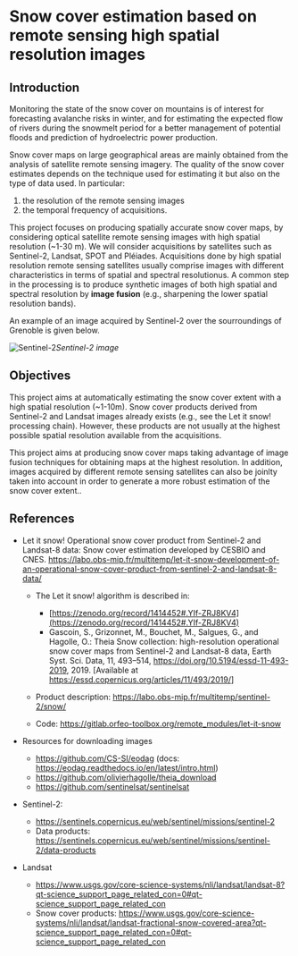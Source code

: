 # Snow cover estimation based on remote sensing high spatial resolution images

## Introduction

Monitoring the state of the snow cover
on mountains is of interest for forecasting avalanche
risks in winter, and for estimating the expected flow of
rivers during the snowmelt period for a better management of potential
floods and prediction of hydroelectric power production.

Snow cover maps on large geographical areas are mainly obtained from the
analysis of satellite remote sensing imagery.
The quality of the snow cover estimates depends on the technique used
for estimating it but also on the type of data used.
In particular:
1. the resolution of the remote sensing images
2. the temporal frequency of acquisitions.

This project focuses on producing spatially accurate snow cover maps, by
considering optical satellite remote sensing images with high spatial resolution
(~1-30 m). We will consider acquisitions by satellites such as
Sentinel-2, Landsat, SPOT and Pléiades.
Acquisitions done by high spatial resolution remote sensing satellites
usually comprise images with different characteristics in terms of
spatial and spectral resolutionus. A common step in the processing is to
produce synthetic images of both high spatial and spectral resolution by
**image fusion** (e.g., sharpening the lower spatial resolution bands).

An example of an image acquired by Sentinel-2 over the sourroundings of
Grenoble is given below.

![Sentinel-2](../docs/figs/S2_snow.png)*Sentinel-2 image*

## Objectives
This project aims at automatically estimating the snow cover extent with
a high spatial resolution (~1-10m).
Snow cover products derived from Sentinel-2 and Landsat images already exists
(e.g., see the Let it snow! processing chain). However, these products are not
usually at the highest possible spatial resolution available from the
acquisitions.

This project aims at producing snow cover maps taking advantage of
image fusion techniques for obtaining maps at the highest resolution.
In addition, images acquired by different remote sensing satellites can
also be joinlty taken into account in order to generate a more robust
estimation of the snow cover extent..

## References

*  Let it snow! Operational snow cover product from Sentinel-2 and
   Landsat-8 data: Snow cover estimation developed by CESBIO and CNES.
   <https://labo.obs-mip.fr/multitemp/let-it-snow-development-of-an-operational-snow-cover-product-from-sentinel-2-and-landsat-8-data/>

   * The Let it snow! algorithm is described in:
     * [https://zenodo.org/record/1414452#.YIf-ZRJ8KV4](https://zenodo.org/record/1414452#.YIf-ZRJ8KV4)
     * Gascoin, S., Grizonnet, M., Bouchet, M., Salgues, G., and Hagolle,
  O.: Theia Snow collection: high-resolution operational snow cover maps
  from Sentinel-2 and Landsat-8 data, Earth Syst. Sci. Data, 11,
  493–514, <https://doi.org/10.5194/essd-11-493-2019>, 2019. [Available at
  <https://essd.copernicus.org/articles/11/493/2019/>]

    * Product description:
      <https://labo.obs-mip.fr/multitemp/sentinel-2/snow/>
    * Code:
      <https://gitlab.orfeo-toolbox.org/remote_modules/let-it-snow>

* Resources for downloading images
  - <https://github.com/CS-SI/eodag> (docs: <https://eodag.readthedocs.io/en/latest/intro.html>)
  - <https://github.com/olivierhagolle/theia_download>
  - <https://github.com/sentinelsat/sentinelsat>

* Sentinel-2:
  * <https://sentinels.copernicus.eu/web/sentinel/missions/sentinel-2>
  * Data products: <https://sentinels.copernicus.eu/web/sentinel/missions/sentinel-2/data-products>
* Landsat
  * <https://www.usgs.gov/core-science-systems/nli/landsat/landsat-8?qt-science_support_page_related_con=0#qt-science_support_page_related_con>
  * Snow cover products:  <https://www.usgs.gov/core-science-systems/nli/landsat/landsat-fractional-snow-covered-area?qt-science_support_page_related_con=0#qt-science_support_page_related_con>
